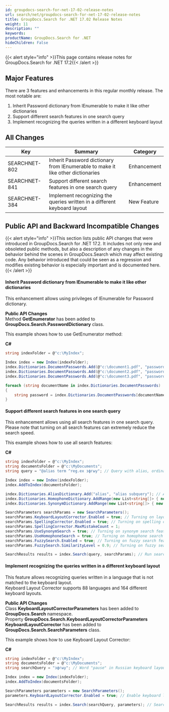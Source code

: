 ```yaml
---
id: groupdocs-search-for-net-17-02-release-notes
url: search/net/groupdocs-search-for-net-17-02-release-notes
title: GroupDocs.Search for .NET 17.02 Release Notes
weight: 11
description: ""
keywords: 
productName: GroupDocs.Search for .NET
hideChildren: False
---
```

{{< alert style="info" >}}This page contains release notes for GroupDocs.Search for .NET 17.2{{< /alert >}}

## Major Features

There are 3 features and enhancements in this regular monthly release. The most notable are:

1.  Inherit Password dictionary from IEnumerable to make it like other dictionaries
2.  Support different search features in one search query
3.  Implement recognizing the queries written in a different keyboard layout

## All Changes

| Key | Summary | Category |
| --- | --- | --- |
| SEARCHNET-802 | Inherit Password dictionary from IEnumerable to make it like other dictionaries | Enhancement |
| SEARCHNET-841 | Support different search features in one search query | Enhancement |
| SEARCHNET-384 | Implement recognizing the queries written in a different keyboard layout | New Feature |

## Public API and Backward Incompatible Changes

{{< alert style="info" >}}This section lists public API changes that were introduced in GroupDocs.Search for .NET 17.2. It includes not only new and obsoleted public methods, but also a description of any changes in the behavior behind the scenes in GroupDocs.Search which may affect existing code. Any behavior introduced that could be seen as a regression and modifies existing behavior is especially important and is documented here.{{< /alert >}}

#### Inherit Password dictionary from IEnumerable to make it like other dictionaries

This enhancement allows using privileges of IEnumerable for Password dictionary.

**Public API Changes**  
Method **GetEnumerator** has been added to **GroupDocs.Search.PasswordDictionary** class.

This example shows how to use GetEnumerator method:

**C#**

```csharp
string indexFolder = @"c:\MyIndex";

Index index = new Index(indexFolder);
index.Dictionaries.DocumentPasswords.Add(@"c:\document1.pdf", "password1");
index.Dictionaries.DocumentPasswords.Add(@"c:\document2.pdf", "password2");
index.Dictionaries.DocumentPasswords.Add(@"c:\document3.pdf", "password3");

foreach (string documentName in index.Dictionaries.DocumentPasswords)
{
    string password = index.Dictionaries.DocumentPasswords[documentName];
}


```

#### Support different search features in one search query

This enhancement allows using all search features in one search query.  
Please note that turning on all search features can extremely reduce the search speed.

This example shows how to use all search features:

**C#**

```csharp
string indexFolder = @"c:\MyIndex";
string documentsFolder = @"c:\MyDocuments";
string query = "@alias term ^reg.ex зфгыу"; // Query with alias, ordinary term, regex and term for spelling corrector

Index index = new Index(indexFolder);
index.AddToIndex(documentsFolder);

index.Dictionaries.AliasDictionary.Add("alias", "alias subquery"); // Adding alias to dictionary
index.Dictionaries.HomophoneDictionary.AddRange(new List<string[]> { new string[] { "cell", "sell" } }); // Adding homophones to dictionary
index.Dictionaries.SynonymDictionary.AddRange(new List<string[]> { new string[] { "little", "small" } }); // Adding synonyms to dictionary

SearchParameters searchParams = new SearchParameters();
searchParams.KeyboardLayoutCorrector.Enabled = true; // Turning on layout corrector
searchParams.SpellingCorrector.Enabled = true; // Turning on spelling corrector
searchParams.SpellingCorrector.MaxMistakeCount = 1;
searchParams.UseSynonymSearch = true; // Turning on synonym search feature
searchParams.UseHomophoneSearch = true; // Turning on homophone search feature
searchParams.FuzzySearch.Enabled = true; // Turning on fuzzy search feature
searchParams.FuzzySearch.SimilarityLevel = 0.9; // Turning on fuzzy search feature

SearchResults results = index.Search(query, searchParams); // Run searching with all search features

```

#### Implement recognizing the queries written in a different keyboard layout

This feature allows recognizing queries written in a language that is not matched to the keyboard layout.  
Keyboard Layout Corrector supports 88 languages and 164 different keyboard layouts.

**Public API Changes**  
Class **KeyboardLayoutCorrectorParameters** has been added to **GroupDocs.Search** namespace.  
Property **GroupDocs.Search.KeyboardLayoutCorrectorParameters KeyboardLayoutCorrector** has been added to **GroupDocs.Search.SearchParameters** class.

This example shows how to use Keyboard Layout Corrector:

**C#**

```csharp
string indexFolder = @"c:\MyIndex";
string documentsFolder = @"c:\MyDocuments";
string searchQuery = "зфгыу"; // Word "pause" in Russian keyboard layout

Index index = new Index(indexFolder);
index.AddToIndex(documentsFolder);

SearchParameters parameters = new SearchParameters();
parameters.KeyboardLayoutCorrector.Enabled = true; // Enable keyboard layout correction in parameters

SearchResults results = index.Search(searchQuery, parameters); // Search for "pause"

```
